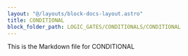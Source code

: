 ```yaml
---
layout: "@/layouts/block-docs-layout.astro"
title: CONDITIONAL
block_folder_path: LOGIC_GATES/CONDITIONALS/CONDITIONAL
---
```


This is the Markdown file for CONDITIONAL

